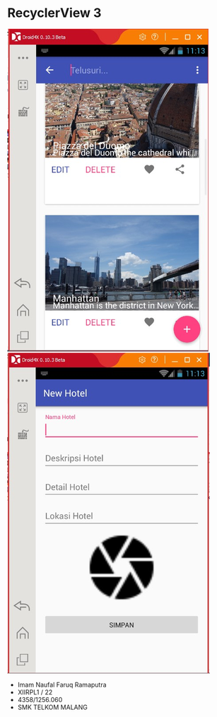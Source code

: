 # RecyclerView 3
![RecyclerView 3 1](RecyclerView31.jpg)
![RecyclerView 3 2](RecyclerView32.jpg)
* Imam Naufal Faruq Ramaputra 
* XIIRPL1 / 22 
* 4358/1256.060 
* SMK TELKOM MALANG
